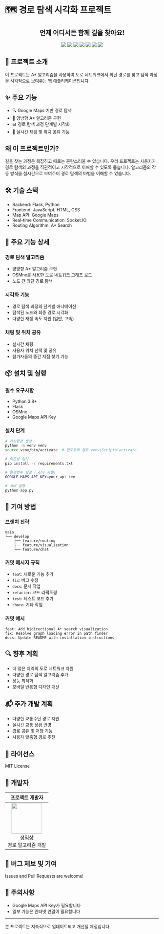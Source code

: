 # 🗺️ 경로 탐색 시각화 프로젝트

<h2 align="center">언제 어디서든 함께 길을 찾아요!</h2>

<div align="center">
  <img src="https://img.shields.io/badge/python-3776AB?style=for-the-badge&logo=python&logoColor=white">
  <img src="https://img.shields.io/badge/flask-000000?style=for-the-badge&logo=flask&logoColor=white">
  <img src="https://img.shields.io/badge/javascript-F7DF1E?style=for-the-badge&logo=javascript&logoColor=black">
  <img src="https://img.shields.io/badge/html5-E34F26?style=for-the-badge&logo=html5&logoColor=white">
  <img src="https://img.shields.io/badge/css-1572B6?style=for-the-badge&logo=css3&logoColor=white">
  <img src="https://img.shields.io/badge/github-181717?style=for-the-badge&logo=github&logoColor=white">
  <img src="https://img.shields.io/badge/git-F05032?style=for-the-badge&logo=git&logoColor=white">
</div>

## 🌟 프로젝트 소개
이 프로젝트는 A* 알고리즘을 사용하여 도로 네트워크에서 최단 경로를 찾고 탐색 과정을 시각적으로 보여주는 웹 애플리케이션입니다.

## ✨ 주요 기능
- 🔍 Google Maps 기반 경로 탐색
- 🚗 양방향 A* 알고리즘 구현
- 📊 경로 탐색 과정 단계별 시각화
- 💬 실시간 채팅 및 위치 공유 기능

## 왜 이 프로젝트인가?
길을 찾는 과정은 복잡하고 때로는 혼란스러울 수 있습니다. 우리 프로젝트는 사용자가 경로 탐색의 과정을 직관적이고 시각적으로 이해할 수 있도록 돕습니다. 알고리즘의 작동 방식을 실시간으로 보여주어 경로 탐색의 마법을 이해할 수 있습니다.

## 🛠 기술 스택
- Backend: Flask, Python
- Frontend: JavaScript, HTML, CSS
- Map API: Google Maps
- Real-time Communication: Socket.IO
- Routing Algorithm: A* Search

## 🚀 주요 기능 상세

### 경로 탐색 알고리즘
- 양방향 A* 알고리즘 구현
- OSMnx를 사용한 도로 네트워크 그래프 로드
- 노드 간 최단 경로 탐색

### 시각화 기능
- 경로 탐색 과정의 단계별 애니메이션
- 탐색된 노드와 최종 경로 시각화
- 다양한 재생 속도 지원 (일반, 고속)

### 채팅 및 위치 공유
- 실시간 채팅 
- 사용자 위치 선택 및 공유
- 참가자들의 중간 지점 찾기 기능

## 📦 설치 및 실행

### 필수 요구사항
- Python 3.8+
- Flask
- OSMnx
- Google Maps API Key

### 설치 단계
```bash
# 가상환경 생성
python -m venv venv
source venv/bin/activate  # 윈도우의 경우 venv\Scripts\activate

# 의존성 설치
pip install -r requirements.txt

# 환경변수 설정 (.env 파일)
GOOGLE_MAPS_API_KEY=your_api_key

# 서버 실행
python app.py
```

## 🤝 기여 방법

### 브랜치 전략
```
main
└── develop
    ├── feature/routing
    ├── feature/visualization
    └── feature/chat
```

### 커밋 메시지 규칙
- `feat`: 새로운 기능 추가
- `fix`: 버그 수정
- `docs`: 문서 작업
- `refactor`: 코드 리팩토링
- `test`: 테스트 코드 추가
- `chore`: 기타 작업

### 커밋 예시
```
feat: Add bidirectional A* search visualization
fix: Resolve graph loading error in path finder
docs: Update README with installation instructions
```

## 🔍 향후 계획
- 더 많은 지역의 도로 네트워크 지원
- 다양한 경로 탐색 알고리즘 추가
- 성능 최적화
- 모바일 반응형 디자인 개선

## 📬 추가 개발 계획
- 다양한 교통수단 경로 지원
- 실시간 교통 상황 반영
- 경로 공유 및 저장 기능
- 사용자 맞춤형 경로 추천

## 📝 라이선스
MIT License

## 👥 개발자
<div align='center'>
<table>
    <thead>
        <tr>
            <th colspan="3">프로젝트 개발자</th>
        </tr>
    </thead>
    <tbody>
        <tr>
            <td align='center'>
                <img src="https://via.placeholder.com/100" width="100" height="100">
                <br>
                <a href="#">정익상</a>
                <br>
                경로 알고리즘 개발
            </td>
          

</table>
</div>

## 🐛 버그 제보 및 기여
Issues and Pull Requests are welcome!

## 📌 주의사항
- Google Maps API Key가 필요합니다
- 일부 기능은 인터넷 연결이 필요합니다

---

본 프로젝트는 지속적으로 업데이트되고 개선될 예정입니다.
